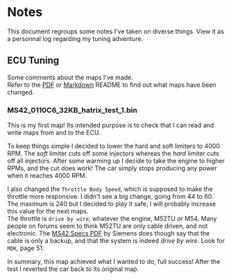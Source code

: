 # Notes

This document regroups some notes I've taken on diverse things. View it as a
personnal log regarding my tuning adventure.


## ECU Tuning

Some comments about the maps I've made.  
Refer to the [PDF](README.pdf) or [Markdown](README.md) README to find out what
maps have been changed.

### MS42_0110C6_32KB_hatrix_test_1.bin

This is my first map! Its intended purpose is to check that I can read and 
write maps from and to the ECU.

To keep things simple I decided to lower the hard and soft limiters to 4000
RPM. The _soft_ limiter cuts off some injectors whereas the _hard_ limiter cuts
off all injectors. After some warming up I decide to take the engine to higher
RPMs, and the cut does work! The car simply stops producing any power when it
reaches 4000 RPM.

I also changed the `Throttle Body Speed`, which is supposed to make the
throttle more responsive. I didn't see a big change, going from 44 to 60. The
maximum is 240 but I decided to play it safe, I will probably increase this
value for the next maps.  
The throttle is `drive by wire`, whatever the engine, M52TU or M54. Many people
on forums seem to think M52TU are only cable driven, and not electronic. The 
[MS42 Specs PDF](https://www.beisansystems.com/misc/SEIMENS_MS_420_ENGINE_CONTROL_SYSTEM.pdf)
by Siemens does though say that the cable is only a backup, and that the
system is indeed _drive by wire_. Look for `MDK`, page 51.

In summary, this map achieved what I wanted to do, full success!
After the test I reverted the car back to its original map.
